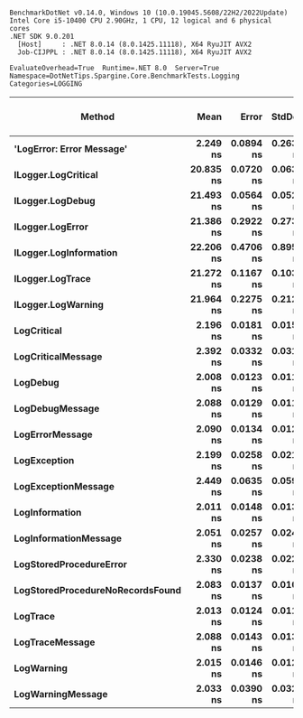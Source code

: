 ```

BenchmarkDotNet v0.14.0, Windows 10 (10.0.19045.5608/22H2/2022Update)
Intel Core i5-10400 CPU 2.90GHz, 1 CPU, 12 logical and 6 physical cores
.NET SDK 9.0.201
  [Host]     : .NET 8.0.14 (8.0.1425.11118), X64 RyuJIT AVX2
  Job-CIJPPL : .NET 8.0.14 (8.0.1425.11118), X64 RyuJIT AVX2

EvaluateOverhead=True  Runtime=.NET 8.0  Server=True  
Namespace=DotNetTips.Spargine.Core.BenchmarkTests.Logging  Categories=LOGGING  

```
| Method                           | Mean      | Error     | StdDev    | StdErr    | Median    | Min       | Q1        | Q3        | Max       | Op/s          | CI99.9% Margin | Iterations | Kurtosis | MValue | Skewness | Rank | LogicalGroup | Baseline | Exceptions | Code Size | Completed Work Items | Lock Contentions | Allocated |
|--------------------------------- |----------:|----------:|----------:|----------:|----------:|----------:|----------:|----------:|----------:|--------------:|---------------:|-----------:|---------:|-------:|---------:|-----:|------------- |--------- |-----------:|----------:|---------------------:|-----------------:|----------:|
| **&#39;LogError: Error Message&#39;**        |  **2.249 ns** | **0.0894 ns** | **0.2637 ns** | **0.0264 ns** |  **2.179 ns** |  **1.956 ns** |  **2.013 ns** |  **2.466 ns** |  **2.842 ns** | **444,653,924.7** |      **49.987 ns** |     **100.00** |    **2.084** |  **2.955** |   **0.6300** |    **2** | *****            | **No**       |          **-** |     **340 B** |                    **-** |                **-** |         **-** |
| **ILogger.LogCritical**              | **20.835 ns** | **0.0720 ns** | **0.0638 ns** | **0.0171 ns** | **20.847 ns** | **20.724 ns** | **20.785 ns** | **20.875 ns** | **20.956 ns** |  **47,996,087.1** |       **6.991 ns** |      **14.00** |    **1.959** |  **2.000** |   **0.0723** |    **3** | *****            | **No**       |          **-** |     **313 B** |                    **-** |                **-** |         **-** |
| **ILogger.LogDebug**                 | **21.493 ns** | **0.0564 ns** | **0.0528 ns** | **0.0136 ns** | **21.504 ns** | **21.386 ns** | **21.472 ns** | **21.531 ns** | **21.576 ns** |  **46,526,767.6** |       **7.493 ns** |      **15.00** |    **2.238** |  **2.000** |  **-0.5741** |    **3** | *****            | **No**       |          **-** |     **306 B** |                    **-** |                **-** |         **-** |
| **ILogger.LogError**                 | **21.386 ns** | **0.2922 ns** | **0.2733 ns** | **0.0706 ns** | **21.308 ns** | **21.044 ns** | **21.207 ns** | **21.550 ns** | **22.016 ns** |  **46,759,463.0** |       **7.465 ns** |      **15.00** |    **2.529** |  **2.000** |   **0.7531** |    **3** | *****            | **No**       |          **-** |     **308 B** |                    **-** |                **-** |         **-** |
| **ILogger.LogInformation**           | **22.206 ns** | **0.4706 ns** | **0.8953 ns** | **0.1335 ns** | **21.674 ns** | **21.398 ns** | **21.574 ns** | **23.409 ns** | **23.693 ns** |  **45,032,195.6** |      **22.433 ns** |      **45.00** |    **1.617** |  **2.903** |   **0.7607** |    **3** | *****            | **No**       |          **-** |     **313 B** |                    **-** |                **-** |         **-** |
| **ILogger.LogTrace**                 | **21.272 ns** | **0.1167 ns** | **0.1035 ns** | **0.0277 ns** | **21.257 ns** | **21.120 ns** | **21.186 ns** | **21.335 ns** | **21.475 ns** |  **47,010,628.8** |       **6.986 ns** |      **14.00** |    **1.948** |  **2.000** |   **0.4001** |    **3** | *****            | **No**       |          **-** |     **310 B** |                    **-** |                **-** |         **-** |
| **ILogger.LogWarning**               | **21.964 ns** | **0.2275 ns** | **0.2128 ns** | **0.0550 ns** | **22.016 ns** | **21.457 ns** | **21.929 ns** | **22.112 ns** | **22.226 ns** |  **45,529,547.4** |       **7.473 ns** |      **15.00** |    **3.024** |  **2.000** |  **-1.0655** |    **3** | *****            | **No**       |          **-** |     **313 B** |                    **-** |                **-** |         **-** |
| **LogCritical**                      |  **2.196 ns** | **0.0181 ns** | **0.0151 ns** | **0.0042 ns** |  **2.198 ns** |  **2.173 ns** |  **2.187 ns** |  **2.203 ns** |  **2.229 ns** | **455,346,762.5** |       **6.498 ns** |      **13.00** |    **2.530** |  **2.000** |   **0.4446** |    **2** | *****            | **No**       |          **-** |     **350 B** |                    **-** |                **-** |         **-** |
| **LogCriticalMessage**               |  **2.392 ns** | **0.0332 ns** | **0.0311 ns** | **0.0080 ns** |  **2.387 ns** |  **2.352 ns** |  **2.369 ns** |  **2.411 ns** |  **2.465 ns** | **417,975,089.1** |       **7.496 ns** |      **15.00** |    **2.618** |  **2.000** |   **0.6013** |    **2** | *****            | **No**       |          **-** |     **509 B** |                    **-** |                **-** |         **-** |
| **LogDebug**                         |  **2.008 ns** | **0.0123 ns** | **0.0115 ns** | **0.0030 ns** |  **2.007 ns** |  **1.992 ns** |  **1.998 ns** |  **2.016 ns** |  **2.027 ns** | **498,068,118.3** |       **7.499 ns** |      **15.00** |    **1.679** |  **2.000** |   **0.2632** |    **1** | *****            | **No**       |          **-** |     **340 B** |                    **-** |                **-** |         **-** |
| **LogDebugMessage**                  |  **2.088 ns** | **0.0129 ns** | **0.0114 ns** | **0.0031 ns** |  **2.088 ns** |  **2.063 ns** |  **2.082 ns** |  **2.095 ns** |  **2.104 ns** | **478,889,148.4** |       **6.998 ns** |      **14.00** |    **2.499** |  **2.000** |  **-0.3689** |    **1** | *****            | **No**       |          **-** |     **490 B** |                    **-** |                **-** |         **-** |
| **LogErrorMessage**                  |  **2.090 ns** | **0.0134 ns** | **0.0126 ns** | **0.0032 ns** |  **2.091 ns** |  **2.070 ns** |  **2.080 ns** |  **2.098 ns** |  **2.111 ns** | **478,460,044.1** |       **7.498 ns** |      **15.00** |    **1.727** |  **2.000** |   **0.1427** |    **1** | *****            | **No**       |          **-** |     **490 B** |                    **-** |                **-** |         **-** |
| **LogException**                     |  **2.199 ns** | **0.0258 ns** | **0.0216 ns** | **0.0060 ns** |  **2.196 ns** |  **2.163 ns** |  **2.184 ns** |  **2.210 ns** |  **2.245 ns** | **454,736,230.2** |       **6.497 ns** |      **13.00** |    **2.430** |  **2.000** |   **0.3571** |    **2** | *****            | **No**       |          **-** |     **350 B** |                    **-** |                **-** |         **-** |
| **LogExceptionMessage**              |  **2.449 ns** | **0.0635 ns** | **0.0594 ns** | **0.0153 ns** |  **2.470 ns** |  **2.309 ns** |  **2.446 ns** |  **2.482 ns** |  **2.499 ns** | **408,377,708.4** |       **7.492 ns** |      **15.00** |    **4.101** |  **2.000** |  **-1.5779** |    **2** | *****            | **No**       |          **-** |     **509 B** |                    **-** |                **-** |         **-** |
| **LogInformation**                   |  **2.011 ns** | **0.0148 ns** | **0.0139 ns** | **0.0036 ns** |  **2.008 ns** |  **1.984 ns** |  **2.002 ns** |  **2.020 ns** |  **2.033 ns** | **497,334,061.0** |       **7.498 ns** |      **15.00** |    **2.128** |  **2.000** |   **0.1401** |    **1** | *****            | **No**       |          **-** |     **340 B** |                    **-** |                **-** |         **-** |
| **LogInformationMessage**            |  **2.051 ns** | **0.0257 ns** | **0.0240 ns** | **0.0062 ns** |  **2.047 ns** |  **2.019 ns** |  **2.035 ns** |  **2.063 ns** |  **2.103 ns** | **487,499,899.2** |       **7.497 ns** |      **15.00** |    **2.309** |  **2.000** |   **0.6397** |    **1** | *****            | **No**       |          **-** |     **490 B** |                    **-** |                **-** |         **-** |
| **LogStoredProcedureError**          |  **2.330 ns** | **0.0238 ns** | **0.0222 ns** | **0.0057 ns** |  **2.333 ns** |  **2.302 ns** |  **2.309 ns** |  **2.349 ns** |  **2.367 ns** | **429,123,028.7** |       **7.497 ns** |      **15.00** |    **1.414** |  **2.000** |   **0.1426** |    **2** | *****            | **No**       |          **-** |     **509 B** |                    **-** |                **-** |         **-** |
| **LogStoredProcedureNoRecordsFound** |  **2.083 ns** | **0.0137 ns** | **0.0107 ns** | **0.0031 ns** |  **2.085 ns** |  **2.061 ns** |  **2.078 ns** |  **2.089 ns** |  **2.097 ns** | **480,143,559.0** |       **5.998 ns** |      **12.00** |    **2.152** |  **2.000** |  **-0.5602** |    **1** | *****            | **No**       |          **-** |     **490 B** |                    **-** |                **-** |         **-** |
| **LogTrace**                         |  **2.013 ns** | **0.0124 ns** | **0.0116 ns** | **0.0030 ns** |  **2.016 ns** |  **1.992 ns** |  **2.005 ns** |  **2.020 ns** |  **2.040 ns** | **496,682,313.0** |       **7.499 ns** |      **15.00** |    **2.750** |  **2.000** |   **0.3204** |    **1** | *****            | **No**       |          **-** |     **331 B** |                    **-** |                **-** |         **-** |
| **LogTraceMessage**                  |  **2.088 ns** | **0.0143 ns** | **0.0134 ns** | **0.0035 ns** |  **2.085 ns** |  **2.070 ns** |  **2.077 ns** |  **2.099 ns** |  **2.108 ns** | **479,008,670.1** |       **7.498 ns** |      **15.00** |    **1.456** |  **2.000** |   **0.2095** |    **1** | *****            | **No**       |          **-** |     **475 B** |                    **-** |                **-** |         **-** |
| **LogWarning**                       |  **2.015 ns** | **0.0146 ns** | **0.0129 ns** | **0.0035 ns** |  **2.014 ns** |  **1.999 ns** |  **2.004 ns** |  **2.023 ns** |  **2.045 ns** | **496,323,298.0** |       **6.998 ns** |      **14.00** |    **2.512** |  **2.000** |   **0.6167** |    **1** | *****            | **No**       |          **-** |     **340 B** |                    **-** |                **-** |         **-** |
| **LogWarningMessage**                |  **2.033 ns** | **0.0390 ns** | **0.0326 ns** | **0.0090 ns** |  **2.029 ns** |  **1.988 ns** |  **2.018 ns** |  **2.036 ns** |  **2.112 ns** | **491,863,016.9** |       **6.495 ns** |      **13.00** |    **3.483** |  **2.000** |   **1.0864** |    **1** | *****            | **No**       |          **-** |     **340 B** |                    **-** |                **-** |         **-** |
